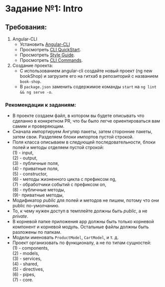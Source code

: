 # Задание №1: Intro

## Требования:

1. Angular-CLI
   - Установить [Angular-CLI](https://github.com/angular/angular-cli)
   - Просмотреть [CLI QuickStart](https://angular.io/docs/ts/latest/cli-quickstart.html).
   - Просмотреть [Style Guide](https://angular.io/guide/styleguide).
   - Просмотреть [СLI Commands](https://angular.io/cli).
2. Создание проекта:
   - С использованием angular-cli создайте новый проект (ng new bookShop) и загрузите его на гитхаб в репозиторий с названием `book-shop`.
   - В `package.json` заменить содержимое команды `start` на `ng lint && ng serve -o`.

### Рекомендации к заданиям:

- В проекте создаем файл, в котором вы будете описывать что сделанно в конкретном PR, что бы было легче ориентироваться вам самим и проверяющим.
- Сначала импортируем Ангуляр пакеты, затем сторонние пакеты, затем свои. Разделяем блоки импортов пустой строкой.
- Поля класса описываем в следующей последовательности, блоки полей и методы отделяем пустой строкой:  
  (1) - input,  
  (2) - output,  
  (3) - публичные поля,  
  (4) - приватные поля,  
  (5) - constructor,  
  (6) - методы жизненного цикла с префиксом ng,  
  (7) - обработчики событий с префиксом on,  
  (8) - публичные методы,  
  (9)- приватные методы,
- Модификатор _public_ для полей и методов не пишем, потому что они public по-умолчанию.
- То, к чему нужен доступ в темплейте должны быть _public_, а не _private_.
- В корневой папке приложения app должны быть только корневой компонент и корневой модуль. Остальные файлы должны быть разложены по папкам.
- Модели именовать `ProductModel`, `CartModel`, и т. д.
- Проект организовать по функционалу, а не по типам cущностей:  
  (1) - components,  
  (2) - models,  
  (3) - services,  
  (4) - shared,  
  (5) - directives,  
  (6) - pipes,  
  (7) - core.

